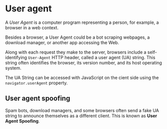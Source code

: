 # User agent

A _User Agent_ is a computer program representing a person, for example, a browser in a web context.

Besides a browser, a User Agent could be a bot scraping webpages, a download manager, or another app accessing the Web.

Along with each request they make to the server, browsers include a self-identifying `User-Agent` HTTP header, called a user agent (UA) string. This string often identifies the browser, its version number, and its host operating system.

The UA String can be accessed with JavaScript on the cient side using the `navigator.userAgent` property.

## User agent spoofing

Spam bots, download managers, and some browsers often send a fake UA string to announce themselves as a different client. This is known as __User Agent Spoofing__.

